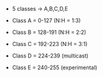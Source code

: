 - 5 classes -> A,B,C,D,E

- Class A = 0-127 (N:H = 1:3)
- Class B = 128-191 (N:H = 2:2)
- Class C = 192-223 (N:H = 3:1)
- Class D = 224-239 (multicast)
- Class E = 240-255 (experimental)

